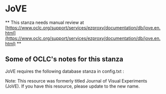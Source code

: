 # JoVE
** This stanza needs manual review at [https://www.oclc.org/support/services/ezproxy/documentation/db/jove.en.html](https://www.oclc.org/support/services/ezproxy/documentation/db/jove.en.html) **

## Some of OCLC's notes for this stanza

JoVE requires the following database stanza in config.txt :

Note: This resource was formerly titled Journal of Visual Experiments (JoVE). If you have this resource, please update to the new name. 
